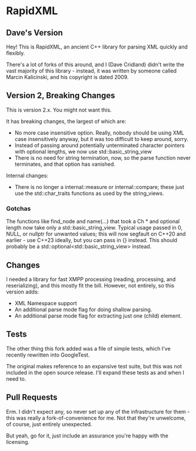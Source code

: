 # RapidXML
## Dave's Version

Hey! This is RapidXML, an ancient C++ library for parsing XML quickly and flexibly.

There's a lot of forks of this around, and I (Dave Cridland) didn't write the vast majority of this library - instead, it was written by someone called Marcin Kalicinski, and his copyright is dated 2009.

## Version 2, Breaking Changes

This is version 2.x. You might not want this.

It has breaking changes, the largest of which are:
* No more case insensitive option. Really, nobody should be using XML case insensitively anyway, but it was too difficult to keep around, sorry.
* Instead of passing around potentially unterminated character pointers with optional lengths, we now use std::basic_string_view
* There is no need for string termination, now, so the parse function never terminates, and that option has vanished.

Internal changes:
* There is no longer a internal::measure or internal::compare; these just use the std::char_traits<Ch> functions as used by the string_views.

### Gotchas

The functions like find_node and name(...) that took a Ch * and optional length now take only a
std::basic_string_view<Ch>. Typical usage passed in 0, NULL, or nullptr for unwanted values; this will now segfault on C++20
and earlier - use C++23 ideally, but you can pass in {} instead. This should probably be a
std::optional<std::basic_string_view<Ch>> instead.

## Changes

I needed a library for fast XMPP processing (reading, processing, and reserializing), and this mostly fit the bill. However, not entirely, so this version adds:

* XML Namespace support
* An additional parse mode flag for doing shallow parsing.
* An additional parse mode flag for extracting just one (child) element.

## Tests

The other thing this fork added was a file of simple tests, which I've recently rewritten into GoogleTest.

The original makes reference to an expansive test suite, but this was not included in the open source release. I'll expand these tests as and when I need to.

## Pull Requests

Erm. I didn't expect any, so never set up any of the infrastructure for them - this was really a fork-of-convenience for me. Not that they're unwelcome, of course, just entirely unexpected.

But yeah, go for it, just include an assurance you're happy with the licensing.